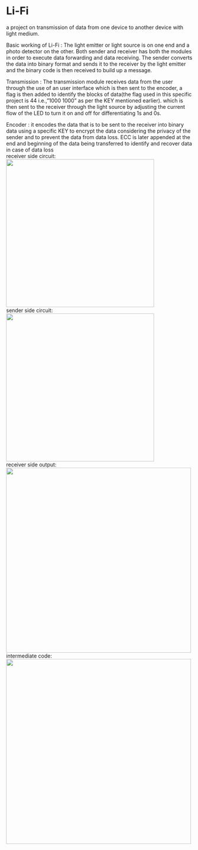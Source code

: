 # Li-Fi
a project on transmission of data from one device to another device with light medium.

Basic working of Li-Fi : The light emitter or light
 source is on one end and a photo detector on the
 other. Both sender and receiver has both the
 modules in order to execute data forwarding and
 data receiving. The sender converts the data into
 binary format and sends it to the receiver by the
 light emitter and the binary code is then received to
 build up a message.

Transmission : The transmission module receives
 data from the user through the use of an user
 interface which is then sent to the encoder, a flag is
 then added to identify the blocks of data(the flag
 used in this specific project is 44 i.e.,”1000 1000” as
 per the KEY mentioned earlier). which is then sent
 to the receiver through the light source by
 adjusting the current flow of the LED to turn it on
 and off for differentiating 1s and 0s.
 
 Encoder :  it encodes the data that is to be sent to
 the receiver into binary data using a specific KEY to
 encrypt the data considering the privacy of the
 sender and to prevent the data from data loss. ECC
 is later appended at the end and beginning of the
 data being transferred to identify and recover data
 in case of data loss
<br />
receiver side circuit:<br />
<img src="https://github.com/Hariharan200930/Li-Fi/assets/129237134/e30624af-9a2c-4e39-8fa7-fa468af83d91" width="400" height="400" />
<br />
sender side circuit: <br />
<img src="https://github.com/Hariharan200930/Li-Fi/assets/129237134/3ec8840e-be53-4bc3-a2cf-971ed56ec4b5" width="400" height="400" />
<br />
receiver side output:<br />
<img src="https://github.com/Hariharan200930/Li-Fi/assets/129237134/429644ef-8c65-47e5-ac80-69beef83a8da" width="500" height="500" /><br />
intermediate code:<br />
<img src="https://github.com/Hariharan200930/Li-Fi/assets/129237134/d57bf61b-3ef7-4304-90ab-c619f4f22b54" width="500" height="500" /><br />

